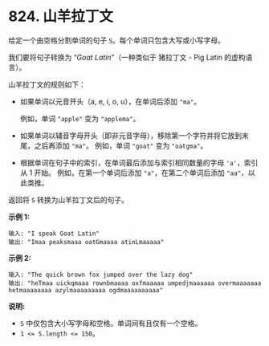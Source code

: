 # 824. 山羊拉丁文

给定一个由空格分割单词的句子 `S`。每个单词只包含大写或小写字母。

我们要将句子转换为 “*Goat Latin*”（一种类似于 猪拉丁文 - Pig Latin 的虚构语言）。

山羊拉丁文的规则如下：

- 如果单词以元音开头（a, e, i, o, u），在单词后添加 `"ma"`。

  例如，单词 `"apple"` 变为 `"applema"`。

- 如果单词以辅音字母开头（即非元音字母），移除第一个字符并将它放到末尾，之后再添加 `"ma"`。
  例如，单词 `"goat"` 变为 `"oatgma"`。

- 根据单词在句子中的索引，在单词最后添加与索引相同数量的字母 `'a'`，索引从 1 开始。
  例如，在第一个单词后添加 `"a"`，在第二个单词后添加 `"aa"`，以此类推。

返回将 `S` 转换为山羊拉丁文后的句子。

**示例 1:**

```()
输入: "I speak Goat Latin"
输出: "Imaa peaksmaaa oatGmaaaa atinLmaaaaa"
```

**示例 2:**

```()
输入: "The quick brown fox jumped over the lazy dog"
输出: "heTmaa uickqmaaa rownbmaaaa oxfmaaaaa umpedjmaaaaaa overmaaaaaaa hetmaaaaaaaa azylmaaaaaaaaa ogdmaaaaaaaaaa"
```

**说明:**

- `S` 中仅包含大小写字母和空格。单词间有且仅有一个空格。
- `1 <= S.length <= 150`。

